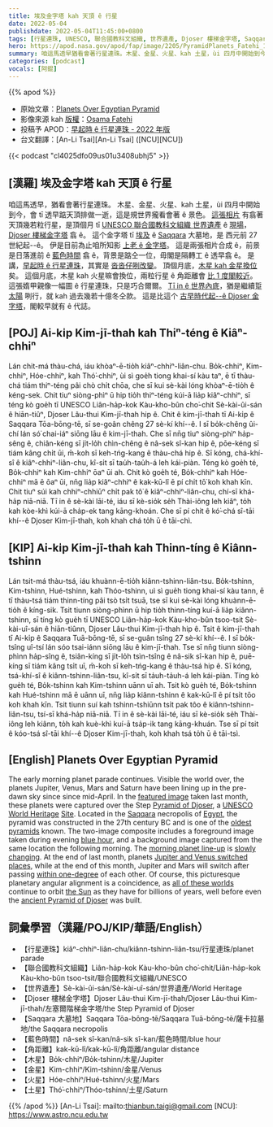 ```yaml
---
title: 埃及金字塔 kah 天頂 ê 行星
date: 2022-05-04
publishdate: 2022-05-04T11:45:00+0800
tags: [行星連珠, UNESCO, 聯合國教科文組織, 世界遺產, Djoser 樓梯金字塔, Saqqara 大墓地, 藍色時間, 木星, 金星, 火星, 土星, 角距離]
hero: https://apod.nasa.gov/apod/fap/image/2205/PyramidPlanets_Fatehi_1080.jpg
summary: 咱這馬透早猶看會著行星連珠。木星、金星、火星、kah 土星，ùi 四月中開始到今，會 tī 透早踮天頂排做一逝，這是規世界攏看會著 ê 現象。
categories: [podcast]
vocals: [阿錕]
---
```


{{% apod %}}

- 原始文章：[Planets Over Egyptian Pyramid](https://apod.nasa.gov/apod/ap220504.html)
- 影像來源 kah [版權][copyright]：[Osama Fatehi](https://www.instagram.com/osama.fathi.nswatcher85/)
- 投稿予 APOD：[早起時 ê 行星連珠 - 2022 年版](https://www.facebook.com/media/set/?set=a.4646593048778211&type=3)
- 台文翻譯：[An-Li Tsai][An-Li Tsai] ([NCU][NCU])

{{< podcast "cl4025dfo09us01u3408ubhj5" >}}

## [漢羅] 埃及金字塔 kah 天頂 ê 行星
咱這馬透早，猶看會著行星連珠。
木星、金星、火星、kah 土星，ùi 四月中開始到今，會 tī 透早踮天頂排做一逝，這是規世界攏看會著 ê 景色。
[這張相片][featured image] 有翕著天頂幾若粒行星，是頂個月 tī [UNESCO 聯合國教科文組織 世界遺產][UNESCO World Heritage] ê [現場][Site]，[Djoser 樓梯金字塔][Pyramid of Djoser] 翕 ê。
這个金字塔 tī [埃及][Egypt] ê [Saqqara][Saqqara] 大墓地，是 西元前 27 世紀起--ê。
伊是目前為止咱所知影 [上老 ê 金字塔][oldest pyramids]。
這是兩張相片合成 ê，前景是日落進前 ê [藍色時間][blue hour] 翕 ê，背景是踮仝一位，毋閣是隔轉工 ê 透早翕 ê。
是講，[早起時 ê 行星連珠][morning planet line-up t]，其實是 [沓沓仔咧改變][slowly changing]。
頂個月底，[木星 kah 金星換位][Jupiter and Venus switched places] 矣。
這個月底，木星 kah 火星嘛會換位，兩粒行星 ê 角距離會 [比 1 度閣較近][within one-degree]。
這張媠甲親像一幅圖 ê 行星連珠，只是巧合爾爾。
[Tī in ê 世界內底][all of these worlds]，猶是繼續踅 [太陽][the Sun] 咧行，就 kah 過去幾若十億冬仝款。
這是比這个 [古早時代起--ê Djoser 金字塔][ancient Pyramid of Djoser]，閣較早就有 ê 代誌。



## [POJ] Ai-ki̍p Kim-jī-thah kah Thiⁿ-téng ê Kiâⁿ-chhiⁿ
Lán chit-má thàu-chá, iáu khòaⁿ-ē-tio̍h kiâⁿ-chhiⁿ-liân-chu.
Bo̍k-chhiⁿ, Kim-chhiⁿ, Hóe-chhiⁿ, kah Thó͘-chhiⁿ, ùi sì goe̍h tiong khai-sí kàu taⁿ, ē tī thàu-chá tiám thiⁿ-téng pâi chò chi̍t chōa, che sī kui sè-kài lóng khòaⁿ-ē-tio̍h ê kéng-sek.
Chit tiuⁿ siòng-phìⁿ ū hip tio̍h thiⁿ-téng kúi-ā lia̍p kiâⁿ-chhiⁿ, sī téng kò goe̍h tī UNESCO Liân-ha̍p-kok Kàu-kho-bûn cho͘-chit Sè-kài-ûi-sán ê hiān-tiûⁿ, Djoser Lâu-thui Kim-jī-thah hip ê.
Chit ê kim-jī-thah tī Ai-ki̍p ê Saqqara Tōa-bōng-tē, sī se-goân chêng 27 sè-kí khí--ê.
I sī bo̍k-chêng ûi-chí lán só͘ chai-iáⁿ siōng lāu ê kim-jī-thah.
Che sī nn̄g tiuⁿ siòng-phìⁿ ha̍p-sêng ê, chiân-kéng sī ji̍t-lo̍h chìn-chêng ê nâ-sek sî-kan hip ê, pōe-kéng sī tiám kâng chi̍t ūi, m̄-koh sī keh-tńg-kang ê thàu-chá hip ê.
Sī kóng, chá-khí-sî ê kiâⁿ-chhiⁿ-liân-chu, kî-si̍t sī tau̍h-tau̍h-á leh kái-piàn.
Téng kò goe̍h té, Bo̍k-chhiⁿ kah Kim-chhiⁿ ōaⁿ ūi ah.
Chit kò goe̍h té, Bo̍k-chhiⁿ kah Hóe-chhiⁿ mā ē ōaⁿ ūi, nn̄g lia̍p kiâⁿ-chhiⁿ ê kak-kū-lî ē pí chi̍t tō͘ koh khah kīn.
Chit tiuⁿ súi kah chhiⁿ-chhiūⁿ chi̍t pak tô͘ ê kiâⁿ-chhiⁿ-liân-chu, chí-sī khá-ha̍p niā-niā.
Tī in ê sè-kài lāi-té, iáu sī kè-sio̍k se̍h Thài-iông leh kiâⁿ, to̍h kah kòe-khì kúi-ā cha̍p-ek tang kāng-khoán.
Che sī pí chit ê kó͘-chá sî-tāi khí--ê Djoser Kim-jī-thah, koh khah chá to̍h ū ê tāi-chì.

## [KIP] Ai-ki̍p Kim-jī-thah kah Thinn-tíng ê Kiânn-tshinn
Lán tsit-má thàu-tsá, iáu khuànn-ē-tio̍h kiânn-tshinn-liân-tsu.
Bo̍k-tshinn, Kim-tshinn, Hué-tshinn, kah Thóo-tshinn, uì sì gue̍h tiong khai-sí kàu tann, ē tī thàu-tsá tiám thinn-tíng pâi tsò tsi̍t tsuā, tse sī kui sè-kài lóng khuànn-ē-tio̍h ê kíng-sik.
Tsit tiunn siòng-phìnn ū hip tio̍h thinn-tíng kuí-ā lia̍p kiânn-tshinn, sī tíng kò gue̍h tī UNESCO Liân-ha̍p-kok Kàu-kho-bûn tsoo-tsit Sè-kài-uî-sán ê hiān-tiûnn, Djoser Lâu-thui Kim-jī-thah hip ê.
Tsit ê kim-jī-thah tī Ai-ki̍p ê Saqqara Tuā-bōng-tē, sī se-guân tsîng 27 sè-kí khí--ê.
I sī bo̍k-tsîng uî-tsí lán sóo tsai-iánn siōng lāu ê kim-jī-thah.
Tse sī nn̄g tiunn siòng-phìnn ha̍p-sîng ê, tsiân-kíng sī ji̍t-lo̍h tsìn-tsîng ê nâ-sik sî-kan hip ê, puē-kíng sī tiám kâng tsi̍t uī, m̄-koh sī keh-tńg-kang ê thàu-tsá hip ê.
Sī kóng, tsá-khí-sî ê kiânn-tshinn-liân-tsu, kî-si̍t sī ta̍uh-ta̍uh-á leh kái-piàn.
Tíng kò gue̍h té, Bo̍k-tshinn kah Kim-tshinn uānn uī ah.
Tsit kò gue̍h té, Bo̍k-tshinn kah Hué-tshinn mā ē uānn uī, nn̄g lia̍p kiânn-tshinn ê kak-kū-lî ē pí tsi̍t tōo koh khah kīn.
Tsit tiunn suí kah tshinn-tshiūnn tsi̍t pak tôo ê kiânn-tshinn-liân-tsu, tsí-sī khá-ha̍p niā-niā.
Tī in ê sè-kài lāi-té, iáu sī kè-sio̍k se̍h Thài-iông leh kiânn, to̍h kah kuè-khì kuí-ā tsa̍p-ik tang kāng-khuán.
Tse sī pí tsit ê kóo-tsá sî-tāi khí--ê Djoser Kim-jī-thah, koh khah tsá to̍h ū ê tāi-tsì.

## [English] Planets Over Egyptian Pyramid
The early morning planet parade continues.
Visible the world over, the planets Jupiter, Venus, Mars and Saturn have been lining up in the pre-dawn sky since since mid-April.
In the [featured image][featured image] taken last month, these planets were captured over the Step [Pyramid of Djoser][Pyramid of Djoser], a [UNESCO World Heritage][UNESCO World Heritage] [Site][Site].
Located in the [Saqqara][Saqqara] necropolis of [Egypt][Egypt], the pyramid was constructed in the 27th century BC and is one of the [oldest pyramids][oldest pyramids] known.
The two-image composite includes a foreground image taken during evening [blue hour][blue hour], and a background image captured from the same location the following morning.
The [morning planet line-up][morning planet line-up e] is [slowly changing][slowly changing].
At the end of last month, planets [Jupiter and Venus switched places][Jupiter and Venus switched places], while at the end of this month, Jupiter and Mars will switch after passing [within one-degree][within one-degree] of each other.
Of course, this picturesque planetary angular alignment is a coincidence, as [all of these worlds][all of these worlds] continue to orbit [the Sun][the Sun] as they have for billions of years, well before even the [ancient Pyramid of Djoser][ancient Pyramid of Djoser] was built.

## 詞彙學習（漢羅/POJ/KIP/華語/English）
- 【行星連珠】kiâⁿ-chhiⁿ-liân-chu/kiânn-tshinn-liân-tsu/行星連珠/planet parade
- 【聯合國教科文組織】Liân-ha̍p-kok Kàu-kho-bûn cho͘-chit/Liân-ha̍p-kok Kàu-kho-bûn tsoo-tsit/聯合國教科文組織/UNESCO
- 【世界遺產】Sè-kài-ûi-sán/Sè-kài-uî-sán/世界遺產/World Heritage
- 【Djoser 樓梯金字塔】Djoser Lâu-thui Kim-jī-thah/Djoser Lâu-thui Kim-jī-thah/左塞爾階梯金字塔/the Step Pyramid of Djoser
- 【Saqqara 大墓地】Saqqara Tōa-bōng-tē/Saqqara Tuā-bōng-tē/薩卡拉墓地/the Saqqara necropolis
- 【藍色時間】nâ-sek sî-kan/nâ-sik sî-kan/藍色時間/blue hour
- 【角距離】kak-kū-lî/kak-kū-lî/角距離/angular distance
- 【木星】Bo̍k-chhiⁿ/Bo̍k-tshinn/木星/Jupiter
- 【金星】Kim-chhiⁿ/Kim-tshinn/金星/Venus
- 【火星】Hóe-chhiⁿ/Hué-tshinn/火星/Mars
- 【土星】Thó͘-chhiⁿ/Thóo-tshinn/土星/Saturn


{{% /apod %}}
[An-Li Tsai]: mailto:thianbun.taigi@gmail.com
[NCU]: https://www.astro.ncu.edu.tw

[copyright]: https://apod.nasa.gov/apod/fap/lib/about_apod.html#srapply

[featured image]:https://www.instagram.com/p/CcwVzRdjJVe/
[Pyramid of Djoser]:https://en.wikipedia.org/wiki/Pyramid_of_Djoser
[UNESCO World Heritage]:https://whc.unesco.org/en/list/
[Site]:https://en.wikipedia.org/wiki/World_Heritage_Site
[Saqqara]:https://youtu.be/aoOh62XiDv4
[Egypt]:https://en.wikipedia.org/wiki/Egypt
[oldest pyramids]:https://www.oldest.org/structures/pyramids/
[blue hour]:https://en.wikipedia.org/wiki/Blue_hour
[morning planet line-up e]:https://apod.nasa.gov/apod/ap220426.html
[morning planet line-up t]:https://apod.tw/daily/20220426/
[slowly changing]:https://www.nicepng.com/png/detail/893-8934255_cat-transparent-background-png-surprised-cat-png.png
[Jupiter and Venus switched places]:https://blogs.nasa.gov/Watch_the_Skies/2022/04/01/mars-saturn-jupiter-venus-conjunctions-happening-this-month/
[within one-degree]:https://in-the-sky.org/news.php?id=20220529_20_100
[all of these worlds]:https://solarsystem.nasa.gov/solar-system/our-solar-system/overview/
[the Sun]:https://solarsystem.nasa.gov/solar-system/sun/in-depth/
[ancient Pyramid of Djoser]:https://www.worldhistory.org/article/862/the-step-pyramid-of-djoser-at-saqqara/
